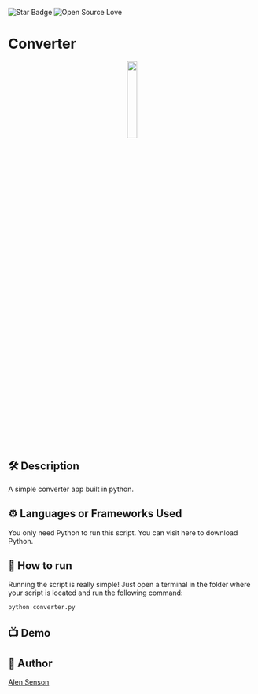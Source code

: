 <!--Please do not remove this part-->
![Star Badge](https://img.shields.io/static/v1?label=%F0%9F%8C%9F&message=If%20Useful&style=style=flat&color=BC4E99)
![Open Source Love](https://badges.frapsoft.com/os/v1/open-source.svg?v=103)

# Converter

<p align="center">
<img src="https://github.com/AlenSenson/python-mini-project/blob/main/Converter/images.png" width=20% height=20%>


## 🛠️ Description
A simple converter app built in python.

## ⚙️ Languages or Frameworks Used
You only need Python to run this script. You can visit here to download Python.

## 🌟 How to run
Running the script is really simple! Just open a terminal in the folder where your script is located and run the following command:

```sh
python converter.py
```

## 📺 Demo


## 🤖 Author
[Alen Senson](https://github.com/AlenSenson)
